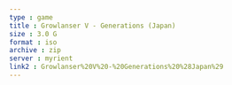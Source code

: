 ```yaml
---
type : game
title : Growlanser V - Generations (Japan)
size : 3.0 G
format : iso
archive : zip
server : myrient
link2 : Growlanser%20V%20-%20Generations%20%28Japan%29
---
```

